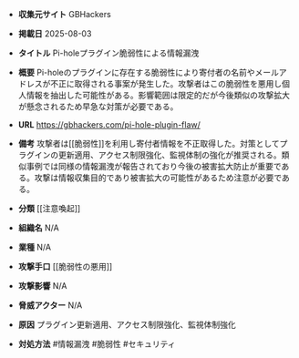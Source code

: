 - **収集元サイト**
GBHackers

- **掲載日**
2025-08-03

- **タイトル**
Pi-holeプラグイン脆弱性による情報漏洩

- **概要**
Pi-holeのプラグインに存在する脆弱性により寄付者の名前やメールアドレスが不正に取得される事案が発生した。攻撃者はこの脆弱性を悪用し個人情報を抽出した可能性がある。影響範囲は限定的だが今後類似の攻撃拡大が懸念されるため早急な対策が必要である。

- **URL**
https://gbhackers.com/pi-hole-plugin-flaw/

- **備考**
攻撃者は[[脆弱性]]を利用し寄付者情報を不正取得した。対策としてプラグインの更新適用、アクセス制限強化、監視体制の強化が推奨される。類似事例では同様の情報漏洩が報告されており今後の被害拡大防止が重要である。攻撃は情報収集目的であり被害拡大の可能性があるため注意が必要である。

- **分類**
[[注意喚起]]

- **組織名**
N/A

- **業種**
N/A

- **攻撃手口**
[[脆弱性の悪用]]

- **攻撃影響**
N/A

- **脅威アクター**
N/A

- **原因**
プラグイン更新適用、アクセス制限強化、監視体制強化

- **対処方法**
#情報漏洩 #脆弱性 #セキュリティ
